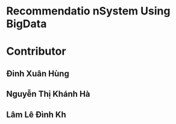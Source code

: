 # Recommendatio nSystem Using BigData
# Contributor
## Đinh Xuân Hùng
## Nguyễn Thị Khánh Hà
## Lâm Lê Đình Kh
